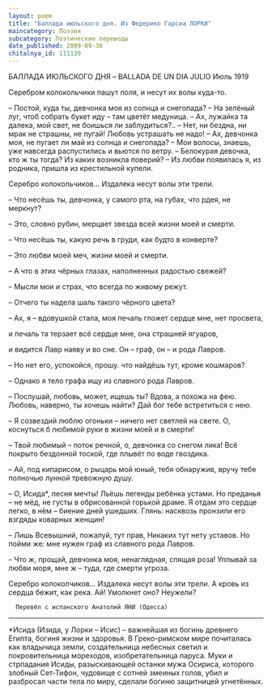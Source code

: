 ```yaml
---
layout: poem
title: "Баллада июльского дня. Из Федерико Гарсиа ЛОРКИ"
maincategory: Поэзия
subcategory: Поэтические переводы
date_published: 2009-09-30
chitalnya_id: 111139
---
```




БАЛЛАДА ИЮЛЬСКОГО ДНЯ – 
BALLADA DE UN DIA JULIO
Июль 1919

Серебром колокольчики пашут поля,
и несут их волы куда-то.

– Постой, куда ты, девчонка моя
из солнца и снегопада?
– На зелёный луг, чтоб собрать букет
иду – там цветёт медуница.
– Ах, лужайка та далека, мой свет,
не боишься ли заблудиться?..
– Нет, ни бездна, ни мрак не страшны, не пугай!
Любовь устрашать не надо!
– Ах, девчонка моя, не пугает ли май
из солнца и снегопада?
– Мои волосы, знаешь, уже навсегда
распустились и вьются по ветру.
– Белокурая девочка, кто ж ты тогда?
Из каких возникла поверий?
– Из любви появилась я, из родника,
пришла из крестильной купели.

Серебро колокольчиков… Издалека
несут волы эти трели.

– Что несёшь ты, девчонка, у самого рта,
на губах, что рдея, не меркнут?

– Это, словно рубин, мерцает звезда
всей жизни моей и смерти.

– Что несёшь ты, какую речь
в груди, как будто в конверте?

– Это любви моей меч,
жизни моей и смерти.

– А что в этих чёрных глазах,
наполненных радостью свежей?

– Мысли мои и страх,
что всегда  по живому режут.

– Отчего ты надела шаль
такого чёрного цвета?

– Ах, я – вдовушкой стала, моя печаль
гложет сердце мне, нет просвета,

и печаль та терзает всё сердце мне,
она страшней ягуаров,

и видится Лавр наяву и во сне.
Он – граф, он – и рода Лавров.

– Но нет его, успокойся, прошу.
что найдёшь тут, кроме кошмаров?

– Однако я тело графа ищу
из славного рода Лавров.

– Послушай, любовь, может, ищешь ты?
Вдова, а похожа на фею.
Любовь, наверно, ты хочешь найти?
Дай бог тебе встретиться  с нею.

– Я созвездий люблю огоньки –
ничего нет светлей на свете.
О, коснуться б любимой руки
в жизни моей и в смерти!

– Твой любимый – поток речной, 
о, девчонка со снегом лика!
Всё покрыто бездонной тоской,
где плывёт по воде гвоздика. 

– Ай, под кипарисом, о рыцарь мой юный,
тебя обнаружив,
вручу тебе полночью лунной
тревожную душу.

– О, Исида\*, песня мечты!
Льёшь легенды ребёнка устами.
Но преданья – не мёд, не густы
в обрисованной горькой драме.
Я отдам это сердце легко,
в нём – биение дней ушедших.
Глянь: насквозь пронзили его
взгдяды коварных женщин!

– Лишь Всевышний, пожалуй, тут прав,
Никаких тут нету уставов.
Но пойми же: мне нужен граф
из славного рода Лавров.

– Что ж, прощай, девчонка моя,
ненаглядная, спящая роза!
Уплывай за любви моря,
мне ж – туда, где смерти угроза.

Серебро колоколчиков… Издалека
несут волы эти трели.
А кровь из сердца бежит, как река.
Ай! Умолкнет оно? Неужели?

      Перевёл с испанского Анатолий ЯНИ (Одесса)
________________________________
\*Исида (Изида, у Лорки – Исис) – важнейшая из богинь древнего Египта, богиня жизни и здоровья.  В Греко-римском мире почиталась как владычица земли, создательница небесных светил и покровительница мореходов, изобретательница паруса. Муки и стрпадания Исиды, разыскивающей останки мужа Осириса, которого злобный Сет-Тифон, чудовище с сотней змеиных голов, убил и разбросал части тела по миру, сделали богиню защитницей угнетённых.






